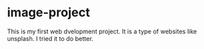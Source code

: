 # image-project
This is my first web dvelopment project.
It is a type of websites like unsplash.
I tried it to do better.
